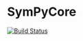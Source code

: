 # SymPyCore

[![Build Status](https://github.com/jverzani/SymPyCore.jl/actions/workflows/CI.yml/badge.svg?branch=main)](https://github.com/jverzani/SymPyCore.jl/actions/workflows/CI.yml?query=branch%3Amain)
